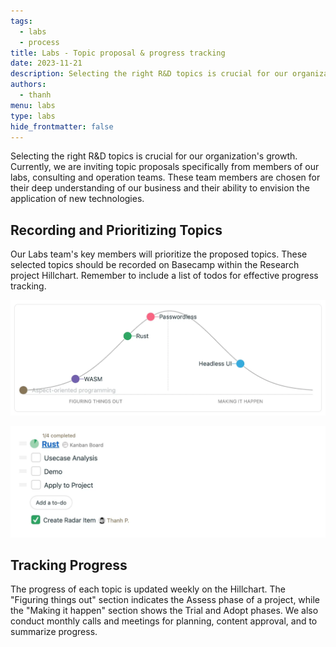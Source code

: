 ```yaml
---
tags:
  - labs
  - process
title: Labs - Topic proposal & progress tracking
date: 2023-11-21
description: Selecting the right R&D topics is crucial for our organization's growth. Currently, we are inviting topic proposals specifically from members of our labs, consulting and operation teams. These team members are chosen for their deep understanding of our business and their ability to envision the application of new technologies.
authors:
  - thanh
menu: labs
type: labs
hide_frontmatter: false
---
```


Selecting the right R&D topics is crucial for our organization's growth. Currently, we are inviting topic proposals specifically from members of our labs, consulting and operation teams. These team members are chosen for their deep understanding of our business and their ability to envision the application of new technologies.

## Recording and Prioritizing Topics
Our Labs team's key members will prioritize the proposed topics. These selected topics should be recorded on Basecamp within the Research project Hillchart. Remember to include a list of todos for effective progress tracking.

![](assets/labs---topic-proposal-&-progress-tracking_basecamp-hill-chart.webp)

![](assets/labs---topic-proposal-&-progress-tracking_basecamp-todo.webp)

## Tracking Progress
The progress of each topic is updated weekly on the Hillchart. The "Figuring things out" section indicates the Assess phase of a project, while the "Making it happen" section shows the Trial and Adopt phases. We also conduct monthly calls and meetings for planning, content approval, and to summarize progress.
